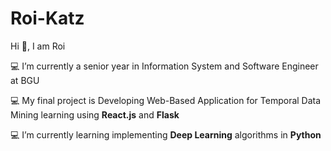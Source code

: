 # Roi-Katz
Hi 👋, I am Roi

💻 I’m currently a senior year in Information System and Software Engineer at BGU 

💻 My final project is Developing Web-Based Application for Temporal Data Mining learning using **React.js** and **Flask**

💻 I’m currently learning implementing **Deep Learning** algorithms in **Python**


